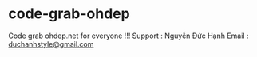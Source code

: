 # code-grab-ohdep
Code grab ohdep.net for everyone !!!
Support : Nguyễn Đức Hạnh
Email : duchanhstyle@gmail.com

